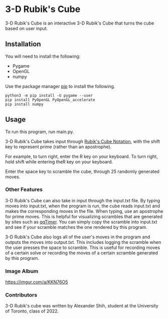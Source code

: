 # 3-D Rubik's Cube

3-D Rubik's Cube is an interactive 3-D Rubik's Cube that turns the cube 
based on user input.

## Installation

You will need to install the following:

* Pygame
* OpenGL
* numpy

Use the package manager [pip](https://pip.pypa.io/en/stable/) to install the 
following.
```
python3 -m pip install -U pygame --user
pip install PyOpenGL PyOpenGL_accelerate
pip install numpy
```

## Usage

To run this program, run main.py.

3-D Rubik's Cube takes input through 
[Rubik's Cube Notation](https://ruwix.com/the-rubiks-cube/notation/), with 
the shift key to represent prime (rather than an apostrophe).

For example, to turn right, enter the R key on your keyboard. To turn right,
hold shift while entering theR key on your keyboard.

Enter the space key to scramble the cube, through 25 randomly generated moves.

### Other Features

3-D Rubik's Cube can also take in input through the input.txt file. By typing
moves into input.txt, when the program is run, the cube reads input.txt and 
makes the corresponding moves in the file. When typing, use an apostrophe for 
prime moves. This is helpful for visualizing scrambles that are generated by
sites such as [qqTimer](http://qqtimer.net/). You can simply copy the scramble
into input.txt and see if your scramble matches the one rendered by this 
program.

3-D Rubik's Cube also logs all of the user's moves in the program and outputs
the moves into output.txt. This includes logging the scramble when the user
presses the space to scramble. This is useful for recording moves of a certain
solve or recording the moves of a certain scramble generated by this program.

### Image Album
https://imgur.com/a/KKN76O5

### Contributors
3-D Rubik's cube was written by Alexander Shih, student at the University 
of Toronto, class of 2022. 
